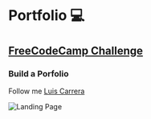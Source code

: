 # Portfolio 💻
## [FreeCodeCamp Challenge](https://www.freecodecamp.org/learn/responsive-web-design/responsive-web-design-projects/build-a-personal-portfolio-webpage)
### Build a Porfolio
Follow me [Luis Carrera](https://linktr.ee/luiscarreramv)

![Landing Page](/porfolio.jpg)
